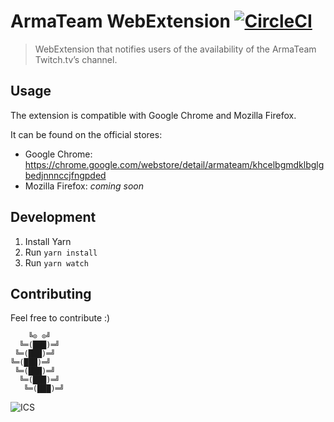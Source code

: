 # ArmaTeam WebExtension  [![CircleCI](https://circleci.com/gh/armateam/extension.svg?style=svg)](https://circleci.com/gh/armateam/extension)

> WebExtension that notifies users of the availability of the ArmaTeam Twitch.tv’s channel.

## Usage

The extension is compatible with Google Chrome and Mozilla Firefox.

It can be found on the official stores:
- Google Chrome: https://chrome.google.com/webstore/detail/armateam/khcelbgmdklbglgbedjnnnccjfngpded
- Mozilla Firefox: *coming soon*

## Development

1. Install Yarn
2. Run `yarn install`
3. Run `yarn watch`

## Contributing

Feel free to contribute :)

```
    ╚⊙ ⊙╝
  ╚═(███)═╝
 ╚═(███)═╝
╚═(███)═╝
 ╚═(███)═╝
  ╚═(███)═╝
   ╚═(███)═╝
```
![ICS](https://img.shields.io/badge/licence-ICS-blue.svg)
